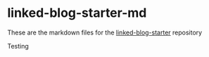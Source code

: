 # linked-blog-starter-md
These are the markdown files for the [linked-blog-starter](https://github.com/matthewwong525/linked-blog-starter) repository

Testing
